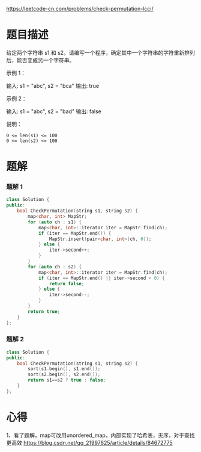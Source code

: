 https://leetcode-cn.com/problems/check-permutation-lcci/  
# 题目描述
给定两个字符串 s1 和 s2，请编写一个程序，确定其中一个字符串的字符重新排列后，能否变成另一个字符串。

示例 1：

输入: s1 = "abc", s2 = "bca"
输出: true 


示例 2：

输入: s1 = "abc", s2 = "bad"
输出: false


说明：


	0 <= len(s1) <= 100 
	0 <= len(s2) <= 100 

# 题解
### 题解 1
```C++
class Solution {
public:
    bool CheckPermutation(string s1, string s2) {
        map<char, int> MapStr;
        for (auto ch : s1) {
            map<char, int>::iterator iter = MapStr.find(ch);
            if (iter == MapStr.end()) {
                MapStr.insert(pair<char, int>(ch, 0));
            } else {
                iter->second++;
            }
        }
        for (auto ch : s2) {
            map<char, int>::iterator iter = MapStr.find(ch);
            if (iter == MapStr.end() || iter->second < 0) {
                return false;
            } else {
                iter->second--;
            }
        }
        return true;
    }
};
```
### 题解 2
```C++
class Solution {
public:
    bool CheckPermutation(string s1, string s2) {
        sort(s1.begin(), s1.end());
        sort(s2.begin(), s2.end());
        return s1==s2 ? true : false;
    }
};
```
# 心得
1、看了题解，map可改用unordered_map，内部实现了哈希表，无序，对于查找更高效
https://blog.csdn.net/qq_21997625/article/details/84672775
